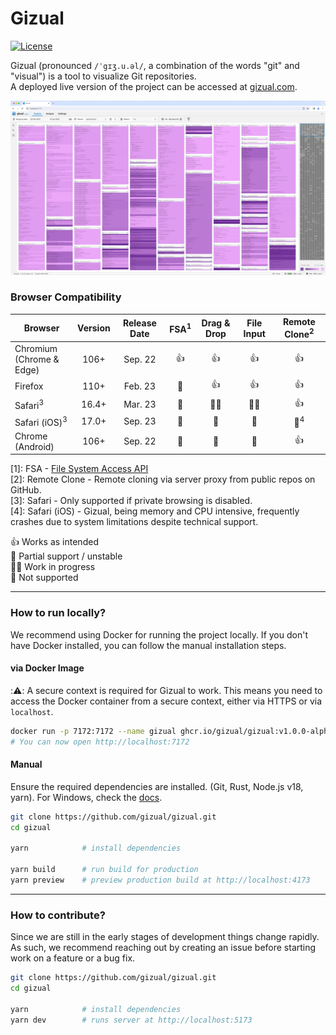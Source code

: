 # Gizual

[![License](https://img.shields.io/badge/License-Apache_2.0-blue.svg)](https://opensource.org/licenses/Apache-2.0)

Gizual (pronounced `/ˈgɪʒ.u.əl/`, a combination of the words "git" and "visual") is a tool to visualize Git repositories.  
A deployed live version of the project can be accessed at [gizual.com](https://www.gizual.com).

![Gizual Screenshot](./docs/images/screenshot.png)

### Browser Compatibility

| Browser                      | Version | Release Date | FSA<sup>1</sup> | Drag & Drop | File Input | Remote Clone<sup>2</sup> |
| ---------------------------- | :-----: | :----------: | :-------------: | :---------: | :--------: | :----------------------: |
| Chromium<br/>(Chrome & Edge) |  106+   |   Sep. 22    |       👍        |     👍      |     👍     |            👍            |
| Firefox                      |  110+   |   Feb. 23    |       🚫        |     👍      |     👍     |            👍            |
| Safari<sup>3</sup>           |  16.4+  |   Mar. 23    |       🚫        |     👨‍💻      |     👨‍💻     |            👍            |
| Safari (iOS)<sup>3</sup>     |  17.0+  |   Sep. 23    |       🚫        |     🚫      |     🚫     |      🚧<sup>4</sup>      |
| Chrome (Android)             |  106+   |   Sep. 22    |       🚫        |     🚫      |     🚫     |            👍            |

[1]: FSA - [File System Access API](https://developer.mozilla.org/en-US/docs/Web/API/File_System_Access_API)  
[2]: Remote Clone - Remote cloning via server proxy from public repos on GitHub.  
[3]: Safari - Only supported if private browsing is disabled.  
[4]: Safari (iOS) - Gizual, being memory and CPU intensive, frequently crashes due to system limitations despite technical support.

👍 Works as intended  
🚧 Partial support / unstable  
👨‍💻 Work in progress  
🚫 Not supported

---

### How to run locally?

We recommend using Docker for running the project locally. If you don't have Docker installed, you can follow the manual installation steps.

#### via Docker Image

::warning:: A secure context is required for Gizual to work. This means you need to access the Docker container from a secure context, either via HTTPS or via `localhost`.

```bash
docker run -p 7172:7172 --name gizual ghcr.io/gizual/gizual:v1.0.0-alpha.20
# You can now open http://localhost:7172
```

#### Manual

Ensure the required dependencies are installed. (Git, Rust, Node.js v18, yarn). For Windows, check the [docs](./docs/dep-install-windows.md).

```bash
git clone https://github.com/gizual/gizual.git
cd gizual

yarn            # install dependencies

yarn build      # run build for production
yarn preview    # preview production build at http://localhost:4173
```

---

### How to contribute?

Since we are still in the early stages of development things change rapidly. As such, we recommend reaching out by creating an issue before starting work on a feature or a bug fix.

```bash
git clone https://github.com/gizual/gizual.git
cd gizual

yarn            # install dependencies
yarn dev        # runs server at http://localhost:5173
```
